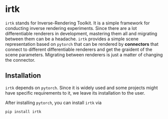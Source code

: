 # irtk
`irtk` stands for Inverse-Rendering Toolkit. It is a simple framework for conducting inverse rendering experiments. Since there are a lot differentiable renderers in development, mastering them all and migrating between them can be a headache. `irtk` provides a simple scene representation based on `pytorch` that can be rendered by **connectors** that connect to different differentiable renderers and get the graident of the scene parameters. Migrating between renderers is just a matter of changing the connector. 

## Installation
`irtk` depends on `pytorch`. Since it is widely used and some projects might have specific requirements to it, we leave its installation to the user. 

After installing `pytorch`, you can install `irtk` via
```
pip install irtk
```